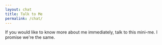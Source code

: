 ```yaml
---
layout: chat
title: Talk to Me
permalink: /chat/
---
```



If you would like to know more about me immediately, talk to this mini-me. I promise we're the same. 
